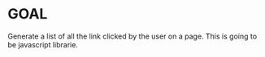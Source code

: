 # GOAL
Generate a list of all the link clicked by the user on a page.
This is going to be javascript  librarie.
